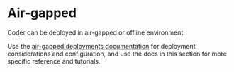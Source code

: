 # Air-gapped

Coder can be deployed in air-gapped or offline environment.

Use the [air-gapped deployments documentation](../../install/offline.md) for
deployment considerations and configuration, and use the docs in this section
for more specific reference and tutorials.

<children></children>
